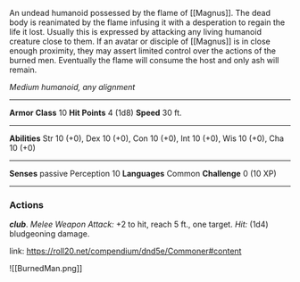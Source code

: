 An undead humanoid possessed by the flame of [[Magnus]]. The dead body is reanimated by the flame infusing it with a desperation to regain the life it lost. Usually this is expressed by attacking any living humanoid creature close to them. If an avatar or disciple of [[Magnus]] is in close enough proximity, they may assert limited control over the actions of the burned men. Eventually the flame will consume the host and only ash will remain.

_Medium humanoid, any alignment_

---

**Armor Class** 10
**Hit Points** 4 (1d8)
**Speed** 30 ft.

---

**Abilities** Str 10 (+0), Dex 10 (+0), Con 10 (+0), Int 10 (+0), Wis 10 (+0), Cha 10 (+0)

---

**Senses** passive Perception 10
**Languages** Common
**Challenge** 0 (10 XP)

---

### Actions

_**club**_. _Melee Weapon Attack:_ +2 to hit, reach 5 ft., one target. _Hit:_ (1d4) bludgeoning damage.

link: https://roll20.net/compendium/dnd5e/Commoner#content

![[BurnedMan.png]]

